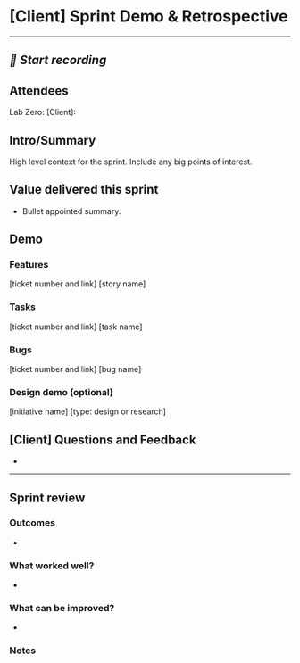 # [Client] Sprint Demo & Retrospective
  
---
***🎥 Start recording***
---
  
## Attendees
Lab Zero: 
[Client]: 

## Intro/Summary
High level context for the sprint. Include any big points of interest.

## Value delivered this sprint
- Bullet appointed summary.

## Demo
### Features
[ticket number and link] [story name]
### Tasks
[ticket number and link] [task name]
### Bugs
[ticket number and link] [bug name]

### Design demo (optional)
[initiative name] [type: design or research]

## [Client] Questions and Feedback
- 
  

---

## Sprint review
### Outcomes
- 

### What worked well?
- 

### What can be improved?
- 

### Notes
